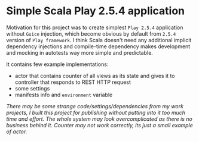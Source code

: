 # Simple Scala Play 2.5.4 application

Motivation for this project was to create simplest `Play 2.5.4` application without `Guice` injection, which become obvious by default from `2.5.4` version of `Play framework`.
I think Scala doesn't need any additional implicit dependency injections and compile-time dependency makes development and mocking in autotests way more simple and predictable.

It contains few example implementations:
* actor that contains counter of all views as its state and gives it to controller that responds to REST HTTP request
* some settings
* manifests info and `environment` variable

_There may be some strange code/settings/dependencies from my work projects, I built this project for publishing without putting into it too much time and effort. The whole system may look overcomplicated as there is no business behind it. Counter may not work correctly, its just a small example of actor._
